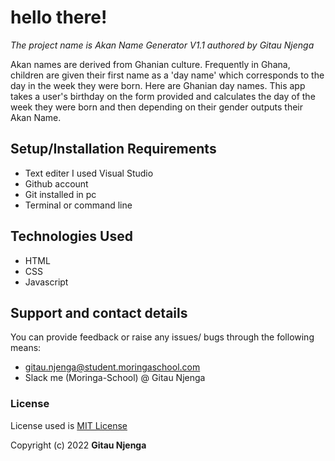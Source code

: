 # **hello there!**

_The project name is Akan Name Generator V1.1 authored by Gitau Njenga_

Akan names are derived from Ghanian culture. Frequently in Ghana, children are given their first name as a 'day name' which corresponds to the day in the week they were born. Here are Ghanian day names. This app takes a user's birthday on the form provided and calculates the day of the week they were born and then depending on their gender outputs their Akan Name.


## Setup/Installation Requirements
* Text editer I used Visual Studio
* Github account
* Git installed in pc
* Terminal or command line

## Technologies Used
* HTML  
* CSS
* Javascript

## Support and contact details
You can provide feedback or raise any issues/ bugs through the following means:
* gitau.njenga@student.moringaschool.com
* Slack me (Moringa-School)  @ Gitau Njenga

### License
License used is <a href="https://choosealicense.com/licenses/mit/">MIT License</a>


Copyright (c) 2022 **Gitau Njenga**
